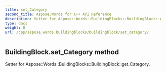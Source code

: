 ```yaml
---
title: set_Category
second_title: Aspose.Words for C++ API Reference
description: Setter for Aspose::Words::BuildingBlocks::BuildingBlock::get_Category. 
type: docs
weight: 0
url: /cpp/aspose.words.buildingblocks/buildingblock/set_category/
---
```

## BuildingBlock.set_Category method


Setter for Aspose::Words::BuildingBlocks::BuildingBlock::get_Category. 

